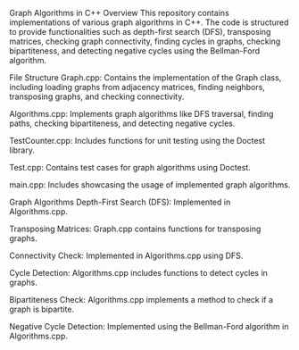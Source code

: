 Graph Algorithms in C++
Overview
This repository contains implementations of various graph algorithms in C++. The code is structured to provide functionalities such as depth-first search (DFS), transposing matrices, checking graph connectivity, finding cycles in graphs, checking bipartiteness, and detecting negative cycles using the Bellman-Ford algorithm.

File Structure
Graph.cpp: Contains the implementation of the Graph class, including loading graphs from adjacency matrices, finding neighbors, transposing graphs, and checking connectivity.

Algorithms.cpp: Implements graph algorithms like DFS traversal, finding paths, checking bipartiteness, and detecting negative cycles.

TestCounter.cpp: Includes functions for unit testing using the Doctest library.

Test.cpp: Contains test cases for graph algorithms using Doctest.

main.cpp: Includes showcasing the usage of implemented graph algorithms.

Graph Algorithms
Depth-First Search (DFS): Implemented in Algorithms.cpp.

Transposing Matrices: Graph.cpp contains functions for transposing graphs.

Connectivity Check: Implemented in Algorithms.cpp using DFS.

Cycle Detection: Algorithms.cpp includes functions to detect cycles in graphs.

Bipartiteness Check: Algorithms.cpp implements a method to check if a graph is bipartite.

Negative Cycle Detection: Implemented using the Bellman-Ford algorithm in Algorithms.cpp.
